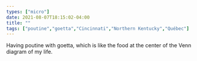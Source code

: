```yaml
---
types: ["micro"]
date: 2021-08-07T18:15:02-04:00
title: ""
tags: ["poutine","goetta","Cincinnati","Northern Kentucky","Québec"]
---
```

Having poutine with goetta, which is like the food at the center of the Venn diagram of my life.
